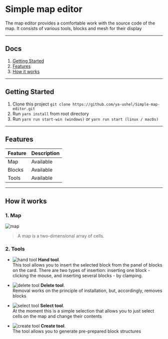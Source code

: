 # Simple map editor

The map editor provides a comfortable work with the source code of the map. It consists of various tools, blocks and mesh for their display

---

## Docs

1. [Getting Started](#getting-started)
1. [Features](#features)
1. [How it works](#how-it-works)

---


## Getting Started

1. Clone this project `git clone https://github.com/ya-ushel/Simple-map-editor.git`
1. Run `yarn install` from root directory
1. Run `yarn run start-win (windows)` *or* `yarn run start (linux / macOs)`

---

## Features

| Feature          | Description                         |
|------------------|-------------------------------------|
| Map              |                           Available |
| Blocks           |                           Available |
| Tools            |                           Available |
---

## How it works

### 1. Map

![map](http://i.piccy.info/i9/80495c3ddc7d243a82d8a2d1228a2745/1494485872/18764/1144576/map.png)  
> A map is a two-dimensional array of cells.



### 2. Tools

* ![hand tool](http://i.piccy.info/i9/16d39b65b783dc487c287cdb49a353d6/1494442914/984/1144576/hand.png)  **Hand tool**.  
This tool allows you to insert the selected block from the panel of blocks on the card. There are two types of insertion: inserting one block - clicking the mouse, and inserting several blocks - by clamping.

* ![delete tool](http://i.piccy.info/i9/bb26612e6ba5589ea1f4e58844930bf5/1494443301/992/1144576/delete.png) **Delete tool**.  
Removal works on the principle of installation, but, accordingly, removes blocks

* ![select tool](http://i.piccy.info/i9/75169cd73e42b189b667b7d701437137/1494444113/474/1144576/icon.png) **Select tool**.  
At the moment this is a simple selection that allows you to just select cells on the map and change their contents

* ![create tool](http://i.piccy.info/i9/c797d544f3379c16388a2712d713d756/1494444130/1231/1144576/add.png) **Create tool**.  
The tool allows you to generate pre-prepared block structures
